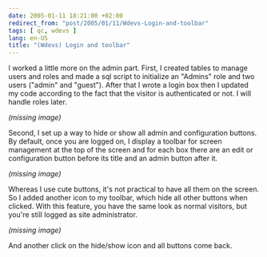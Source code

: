 ```yaml
---
date: 2005-01-11 18:21:00 +02:00
redirect_from: "post/2005/01/11/Wdevs-Login-and-toolbar"
tags: [ qc, wdevs ]
lang: en-US
title: "(Wdevs) Login and toolbar"
---
```


I worked a little more on the admin part. First, I created tables to manage
users and roles and made a sql script to initialize an "Admins" role and two
users ("admin" and "guest"). After that I wrote a login box then I updated my
code according to the fact that the visitor is authenticated or not. I will
handle roles later.

*(missing image)*

Second, I set up a way to hide or show all admin and configuration buttons.
By default, once you are logged on, I display a toolbar for screen management
at the top of the screen and for each box there are an edit or configuration
button before its title and an admin button after it.

*(missing image)*

Whereas I use cute buttons, it's not practical to have all them on the
screen. So I added another icon to my toolbar, which hide all other buttons
when clicked. With this feature, you have the same look as normal visitors, but
you're still logged as site administrator.

*(missing image)*

And another click on the hide/show icon and all buttons come back.
